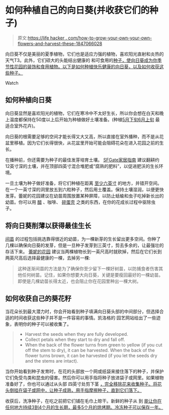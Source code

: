 # 如何种植自己的向日葵(并收获它们的种子)

> 原文:[https://life hacker . com/how-to-grow-your-own-your-own-flowers-and-harvest-these-1847066028](https://lifehacker.com/how-to-grow-your-own-sunflowers-and-harvest-their-seed-1847066028)

向日葵不仅是美丽的夏季植物，它们也是适应力强的植物，喜欢阳光直射和炎热的天气T3。此外，它们硕大的头能结出健康的 和可食用的[种子，使向日葵成为你季节性花园的装饰和食用植物。以下是如何种植快乐健康的向日葵，以及如何收获这些种子。](https://nutritiondata.self.com/facts/nut-and-seed-products/3076/2)

Watch

## 如何种植向日葵

向日葵显然是喜欢阳光的植物，它们在寒冷中不太好生长，所以你会想在白天和晚上温度都保持在50度以上后开始为种植做好土壤准备。(种植[5月下旬6月上旬](https://savvygardening.com/when-to-plant-sunflowers/) 最适合室外花卉)。

向日葵的根需要足够的空间才能长得又大又高，所以直接在室外播种，而不是从花盆里移植。因为它们长得很快，从花盆里开始可能会阻碍花朵在进入花园之前的生长。

在播种前，你还需要为种子的最佳发芽培育土壤。 [SFGate家居指南](https://homeguides.sfgate.com/increase-sunflower-growth-67089.html) 建议翻耕约12英寸深的土壤，并在顶部四英寸混合堆肥或“腐熟的肥料”，以促进肥沃的生长环境。

一旦土壤为种子做好准备，将它们种植在距离 [至少六英寸](https://gilmour.com/growing-sunflowers) 的地方，并错开空间。在一个一英寸深的洞里放五到六粒种子，然后用土覆盖。保持土壤湿润，以便更快发芽。蕾妮的花园建议在幼苗周围放置某种屏障，以防止蛞蝓和虫子吃掉新长出的幼苗。你可以用 [醋](https://lifehacker.com/10-ways-you-should-be-using-vinegar-in-your-garden-1846777125/slides/4) 、咖啡、 [碎蛋壳](https://dengarden.com/gardening/get-rid-of-snails-slugs-in-water-tanks-aquarium-garden) 之类的东西，在你的花成长过程中驱除虫子。

## 将向日葵削薄以获得最佳生长

[间苗](https://getbusygardening.com/how-to-thin-seedlings/#:~:text=In%20gardening%2C%20thinning%20seedlings%20simply,were%20sown%20too%20close%20together.) 的过程包括挑选靠得很近的幼苗，为一棵新芽的生长留出更多空间。你种了几棵以确保向日葵的发芽，但是一旦种子发芽到三英寸，剪去多余的，让最强壮的存活下来。 [蕾妮的花园](https://www.reneesgarden.com/blogs/gardening-resources/how-to-grow-the-biggest-tallest-sunflowers-tips-from-an-expert) 建议当两棵植物长到一英尺高时就砍掉，然后在它们长到两英尺高后选择最健康的一棵，去掉另一棵:

> 这种逐渐间苗的方法是为了确保你至少留下一棵好树苗，以防捕食者伤害其他任何树苗。记住，如果你想要大向日葵，关键是要瘦回最好的一棵幼苗。即使是几棵幼苗长得太近，也会阻止你在花园里种出一棵大树。

## 如何收获自己的葵花籽

当花朵长到最大潜力时，你会开始看到种子填满向日葵头部的中间部分，但选择合适的时间收获这些种子并不是一件容易的事情。凯洛格的 园艺网站给出了一些迹象，表明你的种子可以被收集了。

> *   Harvest the seeds when they are fully developed.
> *   Collect petals when they start to dry and fall off.
> *   When the back of the flower turns from green to yellow (if you cut off the stem to dry), it can be harvested. When the back of the flower turns brown, it can be harvested (if you let the seeds dry and the stems are intact).

当你开始看到种子发育时，在花的头部放一个网或纸袋来接住落下的种子，并保护它们免受鸟类和昆虫的侵害。然后你可以用手指将种子放进袋子或网里。如果植物准备好了，你也可以通过从头部 四英寸处剪下茎 [，完全移除花来收集种子。将花头倒挂在袋子或网中，让种子成熟，用手指摩擦种子，直到它们落下。](https://www.farmanddairy.com/top-stories/how-to-harvest-and-roast-sunflower-seeds/578055.html)

收获后，洗净种子，在吃之前把它们铺在毛巾上晾干。新鲜的种子从 到 [能让你在任何地方持续3到4个月的生长期，最多5个月的烘烤期。冷冻种子可以保存一年。](https://www.eatbydate.com/proteins/nuts/sunflower-seeds/)